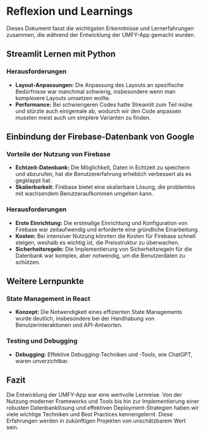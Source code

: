# Reflexion und Learnings

Dieses Dokument fasst die wichtigsten Erkenntnisse und Lernerfahrungen zusammen, die während der Entwicklung der UMFY-App gemacht wurden.

## Streamlit Lernen mit Python

### Herausforderungen
- **Layout-Anpassungen:** Die Anpassung des Layouts an spezifische Bedürfnisse war manchmal schwierig, insbesondere wenn man komplexere Layouts umsetzen wollte.
- **Performance:** Bei schwierigeren Codes hatte Streamlit zum Teil mühe und stürzte auch einigemale ab, wodurch wir den Code anpassen mussten meist auch um simplere Varianten zu finden.

## Einbindung der Firebase-Datenbank von Google

### Vorteile der Nutzung von Firebase
- **Echtzeit-Datenbank:** Die Möglichkeit, Daten in Echtzeit zu speichern und abzurufen, hat die Benutzererfahrung erheblich verbessert als es gegklappt hat.
- **Skalierbarkeit:** Firebase bietet eine skalierbare Lösung, die problemlos mit wachsendem Benutzeraufkommen umgehen kann.

### Herausforderungen
- **Erste Einrichtung:** Die erstmalige Einrichtung und Konfiguration von Firebase war zeitaufwendig und erforderte eine gründliche Einarbeitung.
- **Kosten:** Bei intensiver Nutzung könnten die Kosten für Firebase schnell steigen, weshalb es wichtig ist, die Preisstruktur zu überwachen.
- **Sicherheitsregeln:** Die Implementierung von Sicherheitsregeln für die Datenbank war komplex, aber notwendig, um die Benutzerdaten zu schützen.

## Weitere Lernpunkte

### State Management in React
- **Konzept:** Die Notwendigkeit eines effizienten State Managements wurde deutlich, insbesondere bei der Handhabung von Benutzerinteraktionen und API-Antworten.

### Testing und Debugging
- **Debugging:** Effektive Debugging-Techniken und -Tools, wie ChatGPT, waren unverzichtbar.

## Fazit

Die Entwicklung der UMFY-App war eine wertvolle Lernreise. Von der Nutzung moderner Frameworks und Tools bis hin zur Implementierung einer robusten Datenbanklösung und effektiven Deployment-Strategien haben wir viele wichtige Techniken und Best Practices kennengelernt. Diese Erfahrungen werden in zukünftigen Projekten von unschätzbarem Wert sein.
